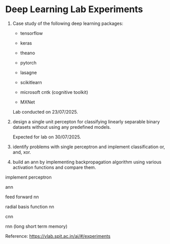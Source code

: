 # Deep Learning Lab Experiments

1) Case study of the following deep learning packages:

    - tensorflow

    - keras

    - theano

    - pytorch

    - lasagne

    - scikitlearn

    - microsoft cntk (cognitive toolkit)

    - MXNet

    Lab conducted on 23/07/2025.

2) design a single unit percepton for classifying linearly separable binary datasets without using any predefined models.

    Expected for lab on 30/07/2025.

3) identify problems with single perceptron and implement classification or, and, xor.

4) build an ann by implementing backpropagation algorithm using various activation functions and compare them.

implement perceptron

ann

feed forward nn

radial basis function nn

cnn

rnn (long short term memory)

Reference: <https://vlab.spit.ac.in/ai/#/experiments>
